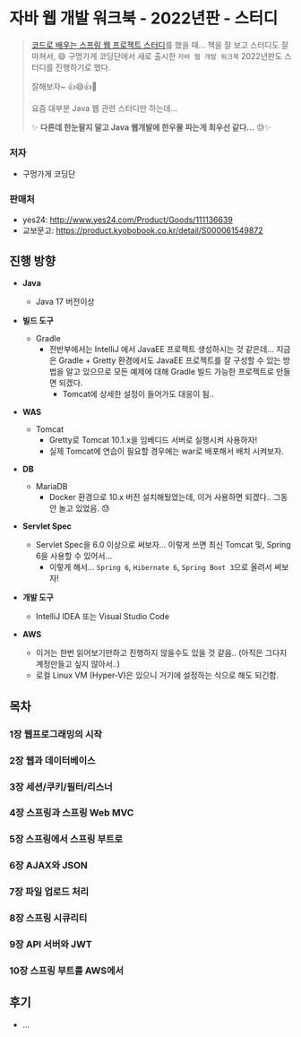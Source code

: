 # 자바 웹 개발 워크북 - 2022년판 - 스터디

> [코드로 배우는 스프링 웹 프로젝트 스터디](https://github.com/fp024/learning-spring-web-project-by-code)를 했을 때... 책을 잘 보고 스터디도 잘 마쳐서, 😄 구멍가게 코딩단에서 새로 출시한 `자바 웹 개발 워크북`  2022년판도 스터디를 진행하기로 했다. 
>
> 잘해보자~ 👍😄👍🎉
>
> 요즘 대부분 Java 웹 관련 스터디만 하는데...
>
> ✨ **다른데 한눈팔지 말고 Java 웹개발에 한우물 파는게 최우선 같다...** 😓✨ 
 


### 저자

* 구멍가게 코딩단



### 판매처

* yes24: http://www.yes24.com/Product/Goods/111136639
* 교보문고: https://product.kyobobook.co.kr/detail/S000061549872



## 진행 방향

* **Java**

  * Java 17 버전이상
    

* **빌드 도구**

  * Gradle
    * 전반부에서는 IntelliJ 에서 JavaEE 프로젝트 생성하시는 것 같은데... 지금은 Gradle + Gretty 환경에서도 JavaEE 프로젝트를 잘 구성할 수 있는 방법을 알고 있으므로 모든 예제에 대해 Gradle 빌드 가능한 프로젝트로 만들면 되겠다.
      * Tomcat에 상세한 설정이 들어가도 대응이 됨..
        

* **WAS** 

  * Tomcat
    * Gretty로 Tomcat 10.1.x을 임베디드 서버로 실행시켜 사용하자!
    * 실제 Tomcat에 연습이 필요할 경우에는 war로 배포해서 배치 시켜보자.
      

* **DB**

  * MariaDB 
    * Docker 환경으로 10.x 버전 설치해뒀었는데, 이거 사용하면 되겠다.. 그동안 놀고 있었음. 😓
      

* **Servlet Spec**

  * Servlet Spec을 6.0 이상으로 써보자... 이렇게 쓰면 최신 Tomcat 및, Spring 6을 사용할 수 있어서...
    * 이렇게 해서... `Spring 6`, `Hibernate 6`, `Spring Boot 3`으로 올려서 써보자!
      

* **개발 도구**

  * IntelliJ IDEA 또는 Visual Studio Code
    

* **AWS**

  * 이거는 한번 읽어보기만하고 진행하지 않을수도 있을 것 같음.. (아직은 그다지 계정만들고 싶지 않아서..)
  * 로컬 Linux VM (Hyper-V)은 있으니 거기에 설정하는 식으로 해도 되긴함.

  



## 목차

### 1장 웹프로그래밍의 시작

### 2장 웹과 데이터베이스

### 3장 세션/쿠키/필터/리스너

### 4장 스프링과 스프링 Web MVC

### 5장 스프링에서 스프링 부트로

### 6장 AJAX와 JSON

### 7장 파일 업로드 처리

### 8장 스프링 시큐리티

### 9장 API 서버와 JWT

### 10장 스프링 부트를 AWS에서



## 후기

* ...
